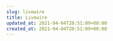 ```yaml
---
slug: livewire
title: Livewire
updated_at: 2021-04-04T20:51:09+00:00
created_at: 2021-04-04T20:51:09+00:00
---
```


